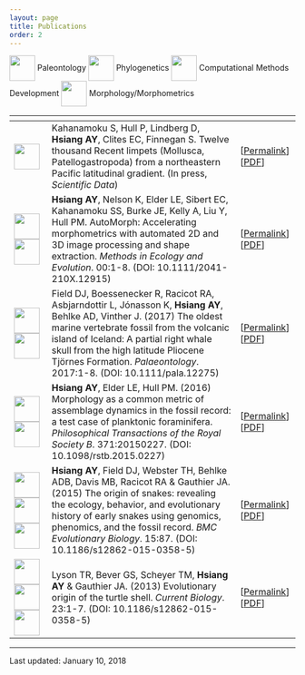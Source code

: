 ```yaml
---
layout: page
title: Publications
order: 2
---
```

<pm>
<img src="https://www.allisonhsiang.com/logos/paleontology-icon.png" height="45" style="vertical-align:middle;"> Paleontology
<img src="https://www.allisonhsiang.com/logos/phylogenetics-icon.png" height="45" style="vertical-align:middle;"> Phylogenetics
<img src="https://www.allisonhsiang.com/logos/computational-icon.png" height="45" style="vertical-align:middle;"> Computational Methods Development
<img src="https://www.allisonhsiang.com/logos/morphology-icon.png" height="45" style="vertical-align:middle;"> Morphology/Morphometrics
</pm>

<br />

<table class="alternating">
  <thead>
    <th class="row-icon"></th>
    <th class="row-pub"></th>
    <th class="row-links"></th>
  </thead>
  <tbody>
    <tr>
      <td>
        <img src="https://www.allisonhsiang.com/logos/morphology-icon.png" height="45">
      </td>
      <td>
        Kahanamoku S, Hull P, Lindberg D, <strong>Hsiang AY</strong>, Clites EC, Finnegan S. Twelve thousand Recent limpets (Mollusca, Patellogastropoda) from a northeastern Pacific latitudinal gradient. (In press, <em>Scientific Data</em>)
      </td>
      <td>
        [<a href="https://www.nature.com/articles/sdata2017197" target="_blank">Permalink</a>][<a href="https://www.allisonhsiang.com/pdfs/Kahanamoku-etal-2018_ScientificData_LimpetDataSet.pdf" target="_blank">PDF</a>]
      </td>
    </tr>
    <tr>
      <td>
        <img src="https://www.allisonhsiang.com/logos/computational-icon.png" height="45">
        <img src="https://www.allisonhsiang.com/logos/morphology-icon.png" height="45">
      </td>
      <td>
        <strong>Hsiang AY</strong>, Nelson K, Elder LE, Sibert EC, Kahanamoku SS, Burke JE, Kelly A, Liu Y, Hull PM. AutoMorph: Accelerating morphometrics with automated 2D and 3D image processing and shape extraction. <em>Methods in Ecology and Evolution</em>. 00:1-8. (DOI: 10.1111/2041-210X.12915)
      </td>
      <td>
        [<a href="https://onlinelibrary.wiley.com/doi/10.1111/2041-210X.12915/abstract" target="_blank">Permalink</a>][<a href="https://www.allisonhsiang.com/pdfs/Hsiang-etal-2017_MEE_AutoMorph.pdf" target="_blank">PDF</a>]
      </td>
    </tr>
    <tr>
      <td>
        <img src="https://www.allisonhsiang.com/logos/paleontology-icon.png" height="45">
        <img src="https://www.allisonhsiang.com/logos/morphology-icon.png" height="45">
      </td>
      <td>
        Field DJ, Boessenecker R, Racicot RA, Asbjarndottir L, Jónasson K, <strong>Hsiang AY</strong>, Behlke AD, Vinther J. (2017) The oldest marine vertebrate fossil from the volcanic island of Iceland: A partial right whale skull from the high latitude Pliocene Tjörnes Formation. <em>Palaeontology</em>. 2017:1-8. (DOI: 10.1111/pala.12275)
      </td>
      <td>
        [<a href="https://onlinelibrary.wiley.com/doi/10.1111/pala.12275/full" target="_blank">Permalink</a>][<a href="https://www.allisonhsiang.com/pdfs/Field-etal-2017_Palaeontology_IcelandicWhale.pdf" target="_blank">PDF</a>]
      </td>
    </tr>
    <tr>
      <td>
        <img src="https://www.allisonhsiang.com/logos/computational-icon.png" height="45">
        <img src="https://www.allisonhsiang.com/logos/morphology-icon.png" height="45">
      </td>
      <td>
        <strong>Hsiang AY</strong>, Elder LE, Hull PM. (2016) Morphology as a common metric of assemblage dynamics in the fossil record: a test case of planktonic foraminifera. <em>Philosophical Transactions of the Royal Society B</em>. 371:20150227. (DOI: 10.1098/rstb.2015.0227)
      </td>
      <td>
        [<a href="https://rstb.royalsocietypublishing.org/content/371/1691/20150227.long" target="_blank">Permalink</a>][<a href="https://www.allisonhsiang.com/pdfs/Hsiang-etal-2016_PhilTransRoySocB_3DMorphospace.pdf" target="_blank">PDF</a>]
      </td>
    </tr>
    <tr>
      <td>
        <img src="https://www.allisonhsiang.com/logos/phylogenetics-icon.png" height="45">
        <img src="https://www.allisonhsiang.com/logos/morphology-icon.png" height="45">
        <img src="https://www.allisonhsiang.com/logos/paleontology-icon.png" height="45">
      </td>
      <td>
        <strong>Hsiang AY</strong>, Field DJ, Webster TH, Behlke ADB, Davis MB, Racicot RA & Gauthier JA. (2015) The origin of snakes: revealing the ecology, behavior, and evolutionary history of early snakes using genomics, phenomics, and the fossil record. <em>BMC Evolutionary Biology</em>. 15:87. (DOI: 10.1186/s12862-015-0358-5)
      </td>
      <td>
        [<a href="https://bmcevolbiol.biomedcentral.com/articles/10.1186/s12862-015-0358-5" target="_blank">Permalink</a>][<a href="https://www.allisonhsiang.com/pdfs/Hsiang-etal-2015_BMCEvolBiol_Snakes.pdf" target="_blank">PDF</a>]
      </td>
    </tr>
    <tr>
      <td>
        <img src="https://www.allisonhsiang.com/logos/morphology-icon.png" height="45">
        <img src="https://www.allisonhsiang.com/logos/paleontology-icon.png" height="45">
        <img src="https://www.allisonhsiang.com/logos/phylogenetics-icon.png" height="45">
      </td>
      <td>
        Lyson TR, Bever GS, Scheyer TM, <strong>Hsiang AY</strong> & Gauthier JA. (2013) Evolutionary origin of the turtle shell. <em>Current Biology</em>. 23:1-7. (DOI: 10.1186/s12862-015-0358-5)
      </td>
      <td>
        [<a href="https://www.cell.com/current-biology/abstract/S0960-9822(13)00566-6" target="_blank">Permalink</a>][<a href="https://www.allisonhsiang.com/pdfs/Lyson-etal-2013_CurrBiol_OriginTurtleShell.pdf" target="_blank">PDF</a>]
      </td>
    </tr>
  </tbody>
</table>

<hr>
<pm>Last updated: January 10, 2018</pm>
